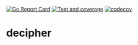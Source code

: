 [![Go Report Card](https://goreportcard.com/badge/github.com/hjwk/decipher)](https://goreportcard.com/report/github.com/hjwk/decipher)
[![Test and coverage](https://github.com/hjwk/decipher/actions/workflows/codecov.yaml/badge.svg?branch=main)](https://github.com/hjwk/decipher/actions/workflows/codecov.yaml)
[![codecov](https://codecov.io/gh/hjwk/decipher/branch/main/graph/badge.svg?token=TM304TN8TO)](https://codecov.io/gh/hjwk/decipher)

# decipher